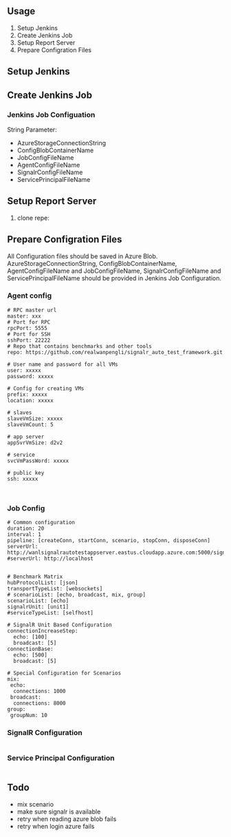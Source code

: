 ## Usage
1. Setup Jenkins
2. Create Jenkins Job
3. Setup Report Server
4. Prepare Configration Files


## Setup Jenkins


## Create Jenkins Job
### Jenkins Job Configuation
String Parameter:
* AzureStorageConnectionString
* ConfigBlobContainerName
* JobConfigFileName
* AgentConfigFileName
* SignalrConfigFileName
* ServicePrincipalFileName

## Setup Report Server
1. clone repe:

## Prepare Configration Files

All Configuration files should be saved in Azure Blob.
AzureStorageConnectionString, ConfigBlobContainerName, AgentConfigFileName and JobConfigFileName, SignalrConfigFileName and ServicePrincipalFileName should be provided in Jenkins Job Configuration.

### Agent config

```
# RPC master url
master: xxx
# Port for RPC
rpcPort: 5555
# Port for SSH
sshPort: 22222
# Repo that contains benchmarks and other tools 
repo: https://github.com/realwanpengli/signalr_auto_test_framework.git

# User name and password for all VMs
user: xxxxx
password: xxxxx

# Config for creating VMs
prefix: xxxxx
location: xxxxx

# slaves
slaveVmSize: xxxxx
slaveVmCount: 5

# app server
appSvrVmSize: d2v2

# service 
svcVmPassWord: xxxxx

# public key 
ssh: xxxxx



```


### Job Config

```
# Common configuration
duration: 20
interval: 1
pipeline: [createConn, startConn, scenario, stopConn, disposeConn]
serverUrl: http://wanlsignalrautotestappserver.eastus.cloudapp.azure.com:5000/signalrbench
#serverUrl: http://localhost


# Benchmark Matrix
hubProtocolList: [json]
transportTypeList: [websockets]
# scenarioList: [echo, broadcast, mix, group]
scenarioList: [echo]
signalrUnit: [unit1]
#serviceTypeList: [selfhost]

# SignalR Unit Based Configuration
connectionIncreaseStep: 
  echo: [100]
  broadcast: [5]
connectionBase: 
  echo: [500]
  broadcast: [5]

# Special Configuration for Scenarios
mix: 
 echo:
  connections: 1000
 broadcast:
  connections: 8000
group:
 groupNum: 10

```

### SignalR Configuration
```
```

### Service Principal Configuration
```
```


## Todo
* mix scenario
* make sure signalr is available
* retry when reading azure blob fails
* retry when login azure fails
